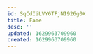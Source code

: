 ```yaml
---
id: SqCdIiLVY6TFjNI926g0X
title: Fame
desc: ''
updated: 1629963709960
created: 1629963709960
---
```


